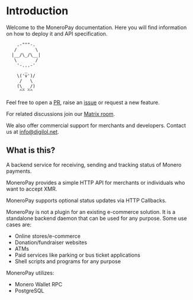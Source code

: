 # Introduction
Welcome to the MoneroPay documentation. Here you will find information on how to deploy it and API specification.
```
    .-"""-.
   /       \
  |__/\_/\__|
   \       /
    '-...-'
       _
    \('v')/
     /   \
    (\_ _/)
     ^^ ^^
```

Feel free to open a [PR](https://gitlab.com/moneropay/moneropay/-/merge_requests), raise an [issue](https://gitlab.com/moneropay/moneropay/-/issues) or request a new feature.

For related discussions join our [Matrix room](https://matrix.to/#/#moneropay:kernal.eu).

We also offer commercial support for merchants and developers. Contact us at [info@digilol.net](mailto:info@digilol.net).

## What is this?
A backend service for receiving, sending and tracking status of Monero payments.

MoneroPay provides a simple HTTP API for merchants or individuals who want to accept XMR.

MoneroPay supports optional status updates via HTTP Callbacks.

MoneroPay is not a plugin for an existing e-commerce solution.
It is a standalone backend daemon that can be used for any purpose.
Some use cases are:
- Online stores/e-commerce
- Donation/fundraiser websites
- ATMs
- Paid services like parking or bus ticket applications
- Shell scripts and programs for any purpose

MoneroPay utilizes:
 - Monero Wallet RPC
 - PostgreSQL

